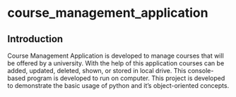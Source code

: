<h1>course_management_application</h1>
<h2>Introduction</h2>
<p>Course Management Application is developed to manage courses that will be offered by a university. 
With the help of this application courses can be added, updated, deleted, shown, or stored in local drive. 
This console-based program is developed to run on computer. 
This project is developed to demonstrate the basic usage of python and it’s object-oriented concepts.</p>
